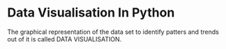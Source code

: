 # Data Visualisation In Python 
The graphical representation of the data set to identify patters and trends out of it is called DATA VISUALISATION.